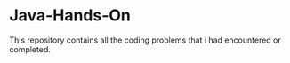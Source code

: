 # Java-Hands-On
This repository contains all the coding problems that i had encountered or completed.

